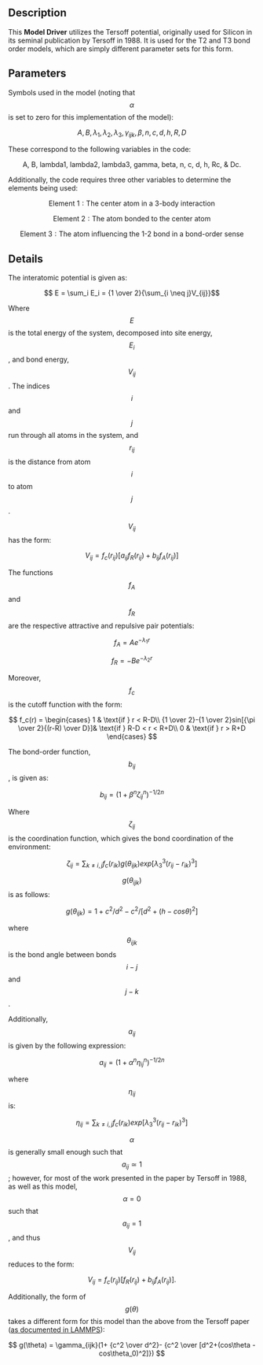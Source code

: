 ## Description
This **Model Driver** utilizes the Tersoff potential, originally used for Silicon in its seminal publication by Tersoff in 1988. It is used for the T2 and T3 bond order models, which are simply different parameter sets for this form.

## Parameters
Symbols used in the model (noting that $$\alpha$$ is set to zero for this implementation of the model):

$$ A, B, \lambda_1, \lambda_2, \lambda_3, \gamma_{ijk}, \beta, n, c, d, h, R, D $$

These correspond to the following variables in the code:

$$ \text{A, B, lambda1, lambda2, lambda3, gamma, beta, n, c, d, h, Rc, & Dc.} $$

Additionally, the code requires three other variables to determine the elements being used:

$$ \text{Element 1}: \text{The center atom in a 3-body interaction} $$

$$ \text{Element 2}: \text{The atom bonded to the center atom} $$

$$ \text{Element 3}: \text{The atom influencing the 1-2 bond in a bond-order sense} $$

## Details
The interatomic potential is given as:

$$ E = \sum_i E_i =  {1 \over 2}{\sum_{i \neq j}V_{ij}}$$

Where $$E$$ is the total energy of the system, decomposed into site energy, $$E_i$$, and bond energy, $$V_{ij}$$. The indices $$i$$ and $$j$$ run through all atoms in the system, and $$r_{ij}$$ is the distance from atom $$i$$ to atom $$j$$.

$$V_{ij}$$ has the form:

$$ V_{ij} =  f_c(r_{ij})[a_{ij}f_R(r_{ij})+b_{ij}f_A(r_{ij})] $$

The functions $$f_A$$ and $$f_R$$ are the respective attractive and repulsive pair potentials:

$$ f_A = Ae^{-\lambda_1r} $$

$$ f_R = -Be^{-\lambda_2r} $$

Moreover, $$f_c$$ is the cutoff function with the form:

$$ f_c(r) = \begin{cases}
      1 &  \text{if  } r < R-D\\
      {1 \over 2}-{1 \over 2}sin[{\pi \over 2}{(r-R) \over D}]& \text{if  } R-D < r < R+D\\
      0 & \text{if  } r > R+D
    \end{cases} $$

The bond-order function, $$b_{ij}$$, is given as:

$$b_{ij} = (1+\beta^n\zeta^n_{ij})^{-1 / 2n} $$

Where $$\zeta_{ij}$$ is the coordination function, which gives the bond coordination of the environment:

$$ \zeta_{ij} = \sum_{k \neq i,j}f_c(r_{ik})g(\theta_{ijk})exp[\lambda_3^3(r_{ij}-r_{ik})^3] $$

$$g(\theta_{ijk})$$ is as follows:

$$ g(\theta_{ijk}) = 1+c^2/d^2-c^2/[d^2+(h-cos\theta)^2] $$

where $$\theta_{ijk}$$ is the bond angle between bonds $$i-j$$ and $$j-k$$.


Additionally, $$ a_{ij} $$ is given by the following expression:

$$ a_{ij} = (1+\alpha^n\eta^n_{ij})^{-1/2n} $$

where $$\eta_{ij}$$ is:

$$ \eta_{ij} = \sum_{k \neq i,j} f_c(r_{ik})exp[\lambda_3^3(r_{ij}-r_{ik})^3] $$

$$\alpha$$ is generally small enough such that $$a_{ij} \simeq 1$$; however, for most of the work presented in the paper by Tersoff in 1988, as well as this model, $$\alpha=0$$ such that $$a_{ij}=1$$, and thus $$V_{ij}$$ reduces to the form:

$$ V_{ij} =  f_c(r_{ij})[f_R(r_{ij})+b_{ij}f_A(r_{ij})]. $$

Additionally, the form of $$g(\theta)$$ takes a different form for this model than the above from the Tersoff paper ([as documented in LAMMPS](http://lammps.sandia.gov/doc/pair_tersoff.html)):

$$ g(\theta) = \gamma_{ijk}(1+ {c^2 \over d^2}- {c^2 \over [d^2+(cos\theta -cos\theta_0)^2]}) $$
